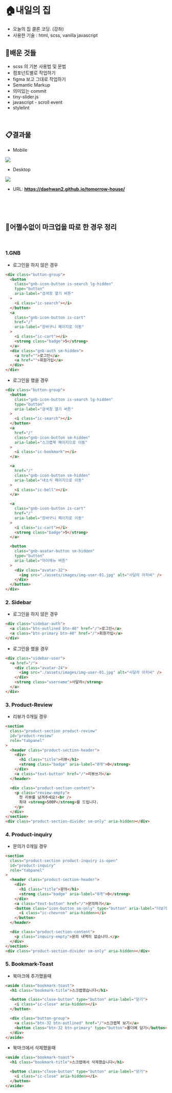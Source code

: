 # 🏠내일의 집

- 오늘의 집 클론 코딩. (강좌)
- 사용한 기술 : html, scss, vanilla javascript

## 📙배운 것들

- scss 의 기본 사용법 및 문법
- 컴포넌트별로 작업하기
- figma 보고 그대로 작업하기
- Semantic Markup
- 의미있는 commit
- tiny-slider.js
- javascript - scroll event
- stylelint

<br/>

## 📋결과물

- Mobile

<img src="./assets/images/mobile-cap.gif"></img>

- Desktop

<img src="./assets/images/desktop-cap.gif"></img>

- URL: **https://daehwan2.github.io/tomorrow-house/**

<br/>
<br/>
<br/>

## 📖어쩔수없이 마크업을 따로 한 경우 정리

<br/>

### 1.GNB

- 로그인을 하지 않은 경우

```html
<div class="button-group">
  <button
    class="gnb-icon-button is-search lg-hidden"
    type="button"
    aria-label="검색창 열기 버튼"
  >
    <i class="ic-search"></i>
  </button>
  <a
    class="gnb-icon-button is-cart"
    href="/"
    aria-label="장바구니 페이지로 이동"
  >
    <i class="ic-cart"></i>
    <strong class="badge">5</strong>
  </a>
  <div class="gnb-auth sm-hidden">
    <a href="">로그인</a>
    <a href="">회원가입</a>
  </div>
</div>
```

- 로그인을 했을 경우

```html
<div class="button-group">
  <button
    class="gnb-icon-button is-search lg-hidden"
    type="button"
    aria-label="검색창 열기 버튼"
  >
    <i class="ic-search"></i>
  </button>
  <a
    href="/"
    class="gnb-icon-button sm-hidden"
    aria-label="스크랩북 페이지으로 이동"
  >
    <i class="ic-bookmark"></i>
  </a>

  <a
    href="/"
    class="gnb-icon-button sm-hidden"
    aria-label="내소식 페이지으로 이동"
  >
    <i class="ic-bell"></i>
  </a>

  <a
    class="gnb-icon-button is-cart"
    href="/"
    aria-label="장바구니 페이지로 이동"
  >
    <i class="ic-cart"></i>
    <strong class="badge">5</strong>
  </a>

  <button
    class="gnb-avatar-button sm-hidden"
    type="button"
    aria-label="마이메뉴 버튼"
  >
    <div class="avatar-32">
      <img src="./assets/images/img-user-01.jpg" alt="사달라 아저씨" />
    </div>
  </button>
</div>
```

### 2. Sidebar

- 로그인을 하지 않은 경우

```html
<div class="sidebar-auth">
  <a class="btn-outlined btn-40" href="/">로그인</a>
  <a class="btn-primary btn-40" href="/">회원가입</a>
</div>
```

- 로그인을 했을 경우

```html
<div class="sidebar-user">
  <a href="/">
    <div class="avatar-24">
      <img src="./assets/images/img-user-01.jpg" alt="사달라 아저씨" />
    </div>
    <strong class="username">사달라</strong>
  </a>
</div>
```

### 3. Product-Review

- 리뷰가 0개일 경우

```html
<section
  class="product-section product-review"
  id="product-review"
  role="tabpanel"
>
  <header class="product-section-header">
    <div>
      <h1 class="title">리뷰</h1>
      <strong class="badge" aria-label="0개">0</strong>
    </div>
    <a class="text-button" href="/">리뷰쓰기</a>
  </header>

  <div class="product-section-content">
    <p class="review-empty">
      첫 리뷰를 남겨주세요!<br />
      최대 <strong>500P</strong>를 드립니다.
    </p>
  </div>
</section>
<div class="product-section-divider sm-only" aria-hidden></div>
```

### 4. Product-inquiry

- 문의가 0개일 경우

```html
<section
  class="product-section product-inquiry is-open"
  id="product-inquiry"
  role="tabpanel"
>
  <header class="product-section-header">
    <div>
      <h1 class="title">문의</h1>
      <strong class="badge" aria-label="0개">0</strong>
    </div>
    <a class="text-button" href="/">문의하기</a>
    <button class="icon-button sm-only" type="button" aria-label="더보기">
      <i class="ic-chevron" aria-hidden></i>
    </button>
  </header>

  <div class="product-section-content">
    <p class="inquiry-empty">문의 내역이 없습니다.</p>
  </div>
</section>
<div class="product-section-divider sm-only" aria-hidden></div>
```

### 5. Bookmark-Toast

- 북마크에 추가했을때

```html
<aside class="bookmark-toast">
  <h1 class="bookmark-title">스크랩했습니다</h1>

  <button class="close-button" type="button" aria-label="닫기">
    <i class="ic-close" aria-hidden></i>
  </button>

  <div class="button-group">
    <a class="btn-32 btn-outlined" href="/">스크랩북 보기</a>
    <button class="btn-32 btn-primary" type="button">폴더에 담기</button>
  </div>
</aside>
```

- 북마크에서 삭제했을때

```html
<aside class="bookmark-toast">
  <h1 class="bookmark-title">스크랩에서 삭제했습니다</h1>

  <button class="close-button" type="button" aria-label="닫기">
    <i class="ic-close" aria-hidden></i>
  </button>
</aside>
```

